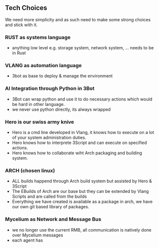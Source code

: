 
## Tech Choices

We need more simplicity and as such need to make some strong choices and stick with it.

### RUST as systems language

- anything low level e.g. storage system, network system, ... needs to be in Rust

### VLANG as automation language

- 3bot as base to deploy & manage the environment

### AI Integration through Python in 3Bot

- 3Bot can wrap python and use it to do necessary actions which would be hard in other language.
- we never use python directly, its always wrapped

### Hero is our swiss army knive

- Hero is a cmd line developed in Vlang, it knows how to execute on a lot of your system administration duties.
- Hero knows how to interprete 3Script and can execute on specified actions.
- Hero knows how to collaborate wiht Arch packaging and building system.

### ARCH (chosen linux)

- ALL builds happend through Arch build system but assisted by Hero & 3Script
- The EBuilds of Arch are our base but they can be extended by Vlang Scripts and are called from the builds
- Everything we have created is available as a package in arch, we have our own git based library of packages.

### Mycelium as Network and Message Bus

- we no longer use the current RMB, all communication is natively done over Mycelium messages
- each agent has 
